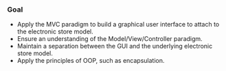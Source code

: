 ### Goal
- Apply the MVC paradigm to build a graphical user interface to attach to the electronic store model.
- Ensure an understanding of the Model/View/Controller paradigm.
- Maintain a separation between the GUI and the underlying electronic store model. 
- Apply the principles of OOP, such as encapsulation. 
